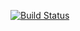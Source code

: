 [![Build Status](https://travis-ci.org/kuramapommel/ScalaTDD.svg?branch=master)](https://travis-ci.org/kuramapommel/ScalaTDD)
